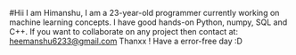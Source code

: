 #Hii
I am Himanshu, I am a 23-year-old programmer currently working on machine learning concepts.
I have good hands-on Python, numpy, SQL and C++.
If you want to collaborate on any project then contact at: heemanshu6233@gmail.com
Thanxx ! Have a error-free day :D

